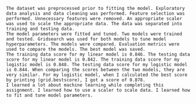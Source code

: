 	The dataset was preprocessed prior to fitting the model. Exploratory data analysis and data cleaning was performed. Feature selection was performed. Unnecessary features were removed. An appropriate scaler was used to scale the appropriate data. The data was separated into training and testing data. 
	The model parameters were fitted and tuned. Two models were trained and tested. Gridsearch was used for both models to tune model hyperparameters. The models were compared. Evaluation metrics were used to compare the models. The best model was saved. 
	The training data score for my linear model is 0.846. The testing data score for my linear model is 0.842. The training data score for my logistic model is 0.848. The testing data score for my logistic model is 0.844. When comparing the scores between the two models, they are very similar. For my logistic model, when I calculated the best score by printing (grid.bestscore), I got a score of 0.878.
	I learned a lot about machine learning while completing this assignment. I learned how to use a scaler to scale data. I learned how to fit and tune model parameters.




